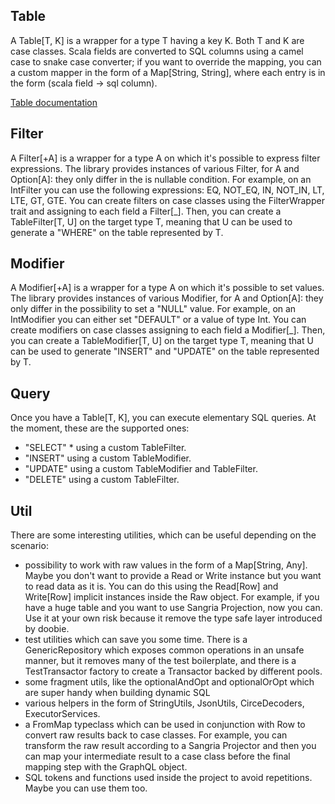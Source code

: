## Table

A Table[T, K] is a wrapper for a type T having a key K. Both T and K are case classes. Scala fields are converted to
SQL columns using a camel case to snake case converter; if you want to override the mapping, you can a custom mapper
in the form of a Map[String, String], where each entry is in the form (scala field -> sql column).

[Table documentation](./docs/table.md)

## Filter

A Filter[+A] is a wrapper for a type A on which it's possible to express filter expressions. The library provides
instances of various Filter, for A and Option[A]: they only differ in the is nullable condition. For example, on an
IntFilter you can use the following expressions: EQ, NOT_EQ, IN, NOT_IN, LT, LTE, GT, GTE.
You can create filters on case classes using the FilterWrapper trait and assigning to each field a Filter[_]. Then,
you can create a TableFilter[T, U] on the target type T, meaning that U can be used to generate a "WHERE" on the
table represented by T.

<!-- [Filter documentation](./docs/filter.md) -->

## Modifier

A Modifier[+A] is a wrapper for a type A on which it's possible to set values. The library provides instances of
various Modifier, for A and Option[A]: they only differ in the possibility to set a "NULL" value. For example, on an
IntModifier you can either set "DEFAULT" or a value of type Int.
You can create modifiers on case classes assigning to each field a Modifier[_]. Then, you can create a
TableModifier[T, U] on the target type T, meaning that U can be used to generate "INSERT" and "UPDATE" on the table
represented by T.

<!-- [Modifier documentation](./docs/modifier.md) -->

## Query

Once you have a Table[T, K], you can execute elementary SQL queries. At the moment, these are the supported ones:
- "SELECT" * using a custom TableFilter.
- "INSERT" using a custom TableModifier.
- "UPDATE" using a custom TableModifier and TableFilter.
- "DELETE" using a custom TableFilter.

<!-- [Query documentation](./docs/modifier.md) -->

## Util

There are some interesting utilities, which can be useful depending on the scenario:
- possibility to work with raw values in the form of a Map[String, Any]. Maybe you don't want to provide a Read or 
Write instance but you want to read data as it is. You can do this using the Read[Row] and Write[Row] implicit
instances inside the Raw object. For example, if you have a huge table and you want to use Sangria Projection, now
you can. Use it at your own risk because it remove the type safe layer introduced by doobie.
- test utilities which can save you some time. There is a GenericRepository which exposes common operations in an
unsafe manner, but it removes many of the test boilerplate, and there is a TestTransactor factory to create a
Transactor backed by different pools.
- some fragment utils, like the optionalAndOpt and optionalOrOpt which are super handy when building dynamic SQL
- various helpers in the form of StringUtils, JsonUtils, CirceDecoders, ExecutorServices.
- a FromMap typeclass which can be used in conjunction with Row to convert raw results back to case classes.
For example, you can transform the raw result according to a Sangria Projector and then you can map your intermediate
result to a case class before the final mapping step with the GraphQL object.
- SQL tokens and functions used inside the project to avoid repetitions. Maybe you can use them too.

<!-- [Util documentation](./docs/util.md) -->